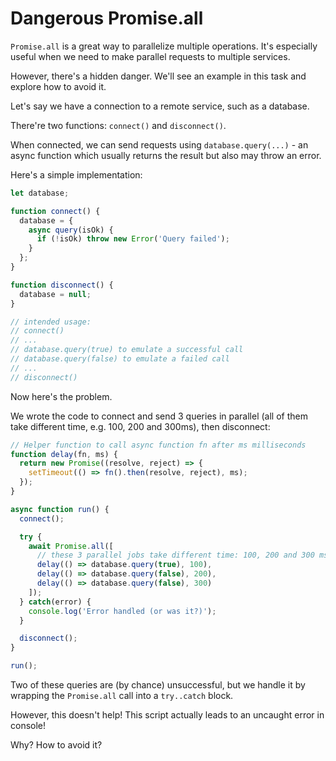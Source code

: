 
# Dangerous Promise.all

`Promise.all` is a great way to parallelize multiple operations. It's especially useful when we need to make parallel requests to multiple services.

However, there's a hidden danger. We'll see an example in this task and explore how to avoid it.

Let's say we have a connection to a remote service, such as a database.

There're two functions: `connect()` and `disconnect()`.

When connected, we can send requests using `database.query(...)` - an async function which usually returns the result but also may throw an error.

Here's a simple implementation:

```js
let database;

function connect() {
  database = {
    async query(isOk) {
      if (!isOk) throw new Error('Query failed');
    }
  };
}

function disconnect() {
  database = null;
}

// intended usage:
// connect()
// ...
// database.query(true) to emulate a successful call
// database.query(false) to emulate a failed call
// ...
// disconnect()
```

Now here's the problem.

We wrote the code to connect and send 3 queries in parallel (all of them take different time, e.g. 100, 200 and 300ms), then disconnect:

```js
// Helper function to call async function fn after ms milliseconds
function delay(fn, ms) {
  return new Promise((resolve, reject) => {
    setTimeout(() => fn().then(resolve, reject), ms);
  });
}

async function run() {
  connect();

  try {
    await Promise.all([
      // these 3 parallel jobs take different time: 100, 200 and 300 ms
      delay(() => database.query(true), 100),
      delay(() => database.query(false), 200),
      delay(() => database.query(false), 300)
    ]);
  } catch(error) {
    console.log('Error handled (or was it?)');
  }

  disconnect();
}

run();
```

Two of these queries are (by chance) unsuccessful, but we handle it by wrapping the `Promise.all` call into a `try..catch` block.

However, this doesn't help! This script actually leads to an uncaught error in console!

Why? How to avoid it?